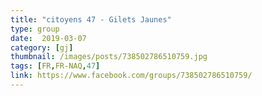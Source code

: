 ```yaml
---
title: "citoyens 47 - Gilets Jaunes"
type: group
date:  2019-03-07
category: [gj]
thumbnail: /images/posts/738502786510759.jpg
tags: [FR,FR-NAQ,47]
link: https://www.facebook.com/groups/738502786510759/
---
```

